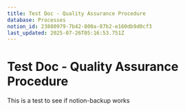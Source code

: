 ```yaml
---
title: Test Doc - Quality Assurance Procedure
database: Processes
notion_id: 23880979-7b42-800a-87b2-e160db9d0cf3
last_updated: 2025-07-26T05:16:53.751Z
---
```


# Test Doc - Quality Assurance Procedure


This is a test to see if notion-backup works

